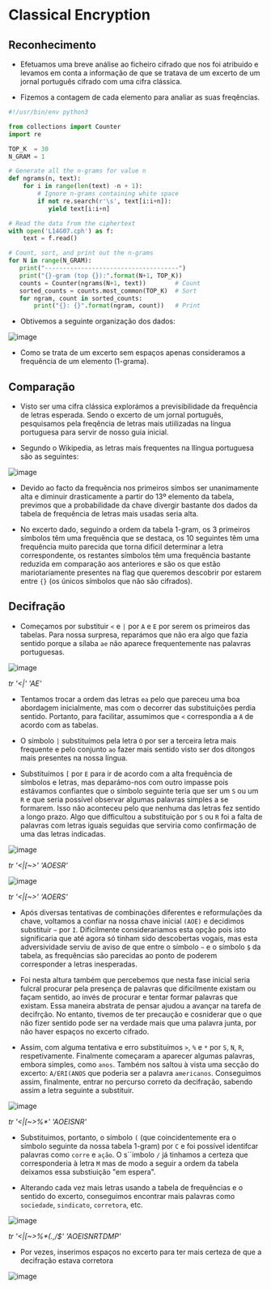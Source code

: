 # Classical Encryption

## Reconhecimento

- Efetuamos uma breve análise ao ficheiro cifrado que nos foi atribuido e levamos em conta a informação de que se tratava de um excerto de um jornal português cifrado com uma cifra clássica.

- Fizemos a contagem de cada elemento para analiar as suas freqências.

```py
#!/usr/bin/env python3

from collections import Counter
import re

TOP_K  = 30
N_GRAM = 1

# Generate all the n-grams for value n
def ngrams(n, text):
    for i in range(len(text) -n + 1):
        # Ignore n-grams containing white space
        if not re.search(r'\s', text[i:i+n]):
           yield text[i:i+n]

# Read the data from the ciphertext
with open('L14G07.cph') as f:
    text = f.read()

# Count, sort, and print out the n-grams
for N in range(N_GRAM):
   print("-------------------------------------")
   print("{}-gram (top {}):".format(N+1, TOP_K))
   counts = Counter(ngrams(N+1, text))        # Count
   sorted_counts = counts.most_common(TOP_K)  # Sort 
   for ngram, count in sorted_counts:                  
       print("{}: {}".format(ngram, count))   # Print
```

- Obtivemos a seguinte organização dos dados:

![image](/screenshots/CTF10_1.png)

- Como se trata de um excerto sem espaços apenas consideramos a frequência de um elemento (1-grama).

## Comparação

- Visto ser uma cifra clássica explorámos a previsibilidade da frequência de letras esperada. Sendo o excerto de um jornal português, pesquisamos pela freqência de letras mais utiilizadas na língua portuguesa para servir de nosso guia inicial.

- Segundo o Wikipedia, as letras mais frequentes na llíngua portuguesa são as seguintes:

![image](/screenshots/CTF10_2.png)

- Devido ao facto da frequência nos primeiros símbos ser unanimamente alta e diminuir drasticamente a partir do 13º elemento da tabela, previmos que a probabilidade da chave divergir bastante dos dados da tabela de frequência de letras mais usadas seria alta.

- No excerto dado, seguindo a ordem da tabela 1-gram, os 3 primeiros símbolos têm uma frequência que se destaca, os 10 seguintes têm uma frequência muito parecida que torna dificil determinar a letra correspondente, os restantes símbolos têm uma frequência bastante reduzida em comparação aos anteriores e são os que estão mariotariamente presentes na flag que queremos descobrir por estarem entre `{}` (os únicos símbolos que não são cifrados).

## Decifração

- Começamos por substituir `<` e `|` por `A` e `E` por serem os primeiros das tabelas. Para nossa surpresa, reparámos que não era algo que fazia sentido porque a sílaba `ae` não aparece frequentemente nas palavras portuguesas. 

![image](/screenshots/CTF10_3.png)

_tr '<|' 'AE'_

- Tentamos trocar a ordem das letras `ea` pelo que pareceu uma boa abordagem inicialmente, mas com o decorrer das substituições perdia sentido. Portanto, para facilitar, assumimos que `<` correspondia a `A` de acordo com as tabelas.

- O símbolo `|` substituímos pela letra `O` por ser a terceira letra mais frequente e pelo conjunto `ao` fazer mais sentido visto ser dos ditongos mais presentes na nossa língua.

- Substituímos `[` por `E` para ir de acordo com a alta frequência de símbolos e letras, mas deparámo-nos com outro impasse pois estávamos confiantes que o símbolo seguinte teria que ser um `S` ou um `R` e que seria possível observar algumas palavras simples a se formarem. Isso não aconteceu pelo que nenhuma das letras fez sentido a longo prazo. Algo que difficultou a substituição por `S` ou `R` foi a falta de palavras com letras iguais seguidas que serviria como confirmação de uma das letras indicadas.

![image](/screenshots/CTF10_4.png)

_tr '<|[~>' 'AOESR'_

![image](/screenshots/CTF10_5.png)

_tr '<|[~>' 'AOERS'_

- Após diversas tentativas de combinações diferentes e reformulações da chave, voltamos a confiar na nossa chave inicial `(AOE)` e decidimos substituir `~` por `I`. Dificilmente considerariamos esta opção pois isto significaria que até agora só tinham sido descobertas vogais, mas esta adversividade serviu de aviso de que entre o símbolo `~` e o símbolo `$` da tabela, as frequências são parecidas ao ponto de poderem corresponder a letras inesperadas.

- Foi nesta altura também que percebemos que nesta fase inicial seria fulcral procurar pela presença de palavras que dificilmente existam ou façam sentido, ao invés de procurar e tentar formar palavras que existam. Essa maneira abstrata de pensar ajudou a avançar na tarefa de decifrção. No entanto, tivemos de ter precaução e cosniderar que o que não fizer sentido pode ser na verdade mais que uma palavra junta, por não haver espaços no excerto cifrado.

- Assim, com alguma tentativa e erro substituímos `>`, `%` e `*` por `S`, `N`, `R`, respetivamente. Finalmente começaram a aparecer algumas palavras, embora simples, como `anos`. Também nos saltou à vista uma secção do excerto: `A/ERI(ANOS` que poderia ser a palavra `americanos`. Conseguimos assim, finalmente, entrar no percurso correto da decifração, sabendo assim a letra seguinte a substituir.

![image](/screenshots/CTF10_6.png)

_tr '<|[~>%*' 'AOEISNR'_

- Substituimos, portanto, o símbolo `(` (que coincidentemente era o símbolo seguinte da nossa tabela 1-gram) por `C` e foi possível identifcar palavras como `corre` e `ação`. O s´´imbolo `/` já tinhamos a certeza que corresponderia à letra `M` mas de modo a seguir a ordem da tabela deixamos essa substiuição "em espera".

- Alterando cada vez mais letras usando a tabela de frequências e o sentido do excerto, conseguimos encontrar mais palavras como `sociedade`, `sindicato`, `corretora`, etc.

![image](/screenshots/CTF10_7.png)

_tr '<|[~>%*(.,/$' 'AOEISNRTDMP'_

- Por vezes, inserimos espaços no excerto para ter mais certeza de que a decifração estava corretora

![image](/screenshots/CTF10_8.png)

